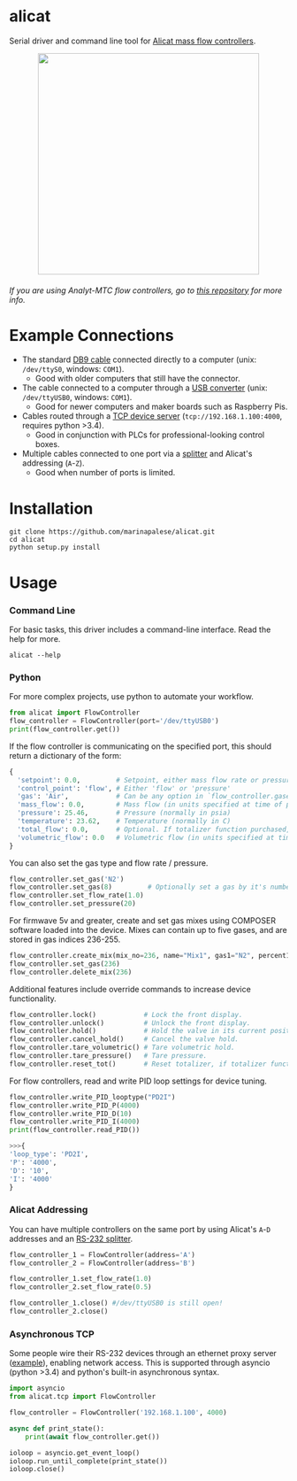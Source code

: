 alicat
======

Serial driver and command line tool for
[Alicat mass flow controllers](http://www.alicat.com/products/mass-flow-meters-and-controllers/mass-flow-controllers/).

<p align="center">
  <img src="http://www.alicat.com/wpinstall/wp-content/uploads/2012/01/gas-mass-flow-controller1.jpg" height="400" />
</p>

###### If you are using Analyt-MTC flow controllers, go to [this repository](https://github.com/schlenzmeister/AnalytMTC/wiki) for more info.

Example Connections
===================

 * The standard [DB9 cable](http://www.alicat.com/wpinstall/wp-content/uploads/2013/07/MD8DB9.jpg) connected directly to a computer (unix: `/dev/ttyS0`, windows: `COM1`).
   * Good with older computers that still have the connector.
 * The cable connected to a computer through a [USB converter](https://www.amazon.com/gp/product/B0007T27H8) (unix: `/dev/ttyUSB0`, windows: `COM1`).
   * Good for newer computers and maker boards such as Raspberry Pis.
 * Cables routed through a [TCP device server](https://www.amazon.com/gp/product/B00I5EYB2Q) (`tcp://192.168.1.100:4000`, requires python >3.4).
    * Good in conjunction with PLCs for professional-looking control boxes.
 * Multiple cables connected to one port via a [splitter](https://www.amazon.com/gp/product/B007F2E188) and Alicat's addressing (`A`-`Z`).
    * Good when number of ports is limited.

Installation
============

```
git clone https://github.com/marinapalese/alicat.git
cd alicat
python setup.py install
```


Usage
=====

### Command Line

For basic tasks, this driver includes a command-line interface. Read the help
for more.

```
alicat --help
```

### Python

For more complex projects, use python to automate your workflow.

```python
from alicat import FlowController
flow_controller = FlowController(port='/dev/ttyUSB0')
print(flow_controller.get())
```

If the flow controller is communicating on the specified port, this should
return a dictionary of the form:

```python
{
  'setpoint': 0.0,         # Setpoint, either mass flow rate or pressure
  'control_point': 'flow', # Either 'flow' or 'pressure'
  'gas': 'Air',            # Can be any option in `flow_controller.gases`
  'mass_flow': 0.0,        # Mass flow (in units specified at time of purchase)
  'pressure': 25.46,       # Pressure (normally in psia)
  'temperature': 23.62,    # Temperature (normally in C)
  'total_flow': 0.0,       # Optional. If totalizer function purchased, will be included
  'volumetric_flow': 0.0   # Volumetric flow (in units specified at time of purchase)
}
```

You can also set the gas type and flow rate / pressure.

```python
flow_controller.set_gas('N2')
flow_controller.set_gas(8)         # Optionally set a gas by it's number; find the full gas table on page 52 of the Alicat manual.
flow_controller.set_flow_rate(1.0)
flow_controller.set_pressure(20)
```

For firmwave 5v and greater, create and set gas mixes using COMPOSER software loaded into the device. Mixes can contain up to five gases, and are stored in gas indices 236-255. 

```python
flow_controller.create_mix(mix_no=236, name="Mix1", gas1="N2", percent1=50, gas2="Ar", percent2=50)
flow_controller.set_gas(236)
flow_controller.delete_mix(236)
```

Additional features include override commands to increase device functionality.

```python
flow_controller.lock()            # Lock the front display.
flow_controller.unlock()          # Unlock the front display.
flow_controller.hold()            # Hold the valve in its current position. 
flow_controller.cancel_hold()     # Cancel the valve hold.
flow_controller.tare_volumetric() # Tare volumetric hold.
flow_controller.tare_pressure()   # Tare pressure.
flow_controller.reset_tot()       # Reset totalizer, if totalizer functionality included.
```

For flow controllers, read and write PID loop settings for device tuning. 

```python
flow_controller.write_PID_looptype("PD2I")
flow_controller.write_PID_P(4000)
flow_controller.write_PID_D(10)
flow_controller.write_PID_I(4000)
print(flow_controller.read_PID())

>>>{
'loop_type': 'PD2I',
'P': '4000',
'D': '10',
'I': '4000'
}
```

### Alicat Addressing

You can have multiple controllers on the same port by using Alicat's `A`-`D` addresses
and an [RS-232 splitter](https://www.amazon.com/gp/product/B007F2E188).

```python
flow_controller_1 = FlowController(address='A')
flow_controller_2 = FlowController(address='B')

flow_controller_1.set_flow_rate(1.0)
flow_controller_2.set_flow_rate(0.5)

flow_controller_1.close() #/dev/ttyUSB0 is still open!
flow_controller_2.close()
```

### Asynchronous TCP

Some people wire their RS-232 devices through an ethernet proxy server ([example](https://www.amazon.com/gp/product/B00I5EYB2Q)), enabling network
access. This is supported through asyncio (python >3.4) and python's built-in
asynchronous syntax.

```python
import asyncio
from alicat.tcp import FlowController

flow_controller = FlowController('192.168.1.100', 4000)

async def print_state():
    print(await flow_controller.get())

ioloop = asyncio.get_event_loop()
ioloop.run_until_complete(print_state())
ioloop.close()
```
